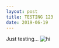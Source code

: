 ```yaml
---
layout: post
title: TESTING 123
date: 2019-06-19
---
```

Just testing...
![hi](CathedralRock.png "Title")

